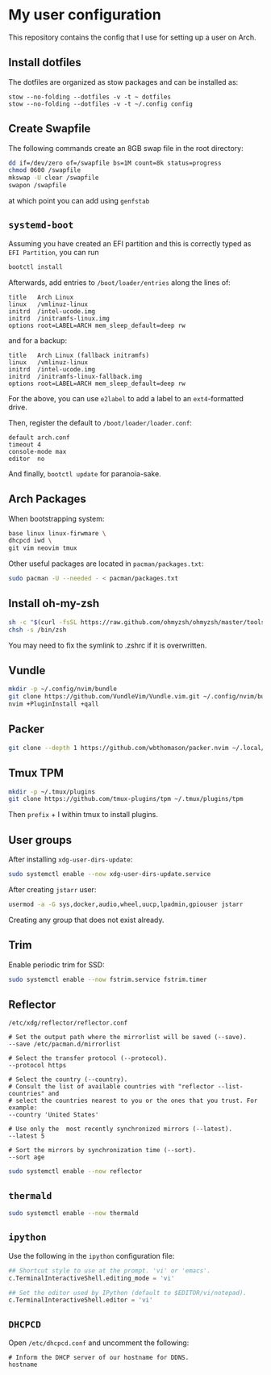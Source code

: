 # My user configuration

This repository contains the config that I use for setting up a user on Arch.

## Install dotfiles

The dotfiles are organized as stow packages and can be installed as:

```
stow --no-folding --dotfiles -v -t ~ dotfiles
stow --no-folding --dotfiles -v -t ~/.config config
```

## Create Swapfile

The following commands create an 8GB swap file in the root directory:

```bash
dd if=/dev/zero of=/swapfile bs=1M count=8k status=progress
chmod 0600 /swapfile
mkswap -U clear /swapfile
swapon /swapfile
```

at which point you can add using `genfstab`

## `systemd-boot`

Assuming you have created an EFI partition and this is correctly typed as `EFI Partition`, you can run

```bash
bootctl install
```

Afterwards, add entries to `/boot/loader/entries` along the lines of:

```
title   Arch Linux
linux   /vmlinuz-linux
initrd  /intel-ucode.img
initrd  /initramfs-linux.img
options root=LABEL=ARCH mem_sleep_default=deep rw
```

and for a backup:

```
title   Arch Linux (fallback initramfs)
linux   /vmlinuz-linux
initrd  /intel-ucode.img
initrd  /initramfs-linux-fallback.img
options root=LABEL=ARCH mem_sleep_default=deep rw
```

For the above, you can use `e2label` to add a label to an `ext4`-formatted drive.

Then, register the default to `/boot/loader/loader.conf`:

```
default arch.conf
timeout 4
console-mode max
editor  no
```

And finally, `bootctl update` for paranoia-sake.

## Arch Packages

When bootstrapping system:

```bash
base linux linux-firwmare \
dhcpcd iwd \
git vim neovim tmux
```

Other useful packages are located in `pacman/packages.txt`:

```bash
sudo pacman -U --needed - < pacman/packages.txt
```

## Install oh-my-zsh

```bash
sh -c "$(curl -fsSL https://raw.github.com/ohmyzsh/ohmyzsh/master/tools/install.sh)"
chsh -s /bin/zsh
```

You may need to fix the symlink to .zshrc if it is overwritten.

## Vundle

```bash
mkdir -p ~/.config/nvim/bundle
git clone https://github.com/VundleVim/Vundle.vim.git ~/.config/nvim/bundle/Vundle.vim
nvim +PluginInstall +qall
```

## Packer

```bash
git clone --depth 1 https://github.com/wbthomason/packer.nvim ~/.local/share/nvim/site/pack/packer/start/packer.nvim
```

## Tmux TPM

```bash
mkdir -p ~/.tmux/plugins
git clone https://github.com/tmux-plugins/tpm ~/.tmux/plugins/tpm
```

Then `prefix` + <kdb>I</kdb> within tmux to install plugins.

## User groups

After installing `xdg-user-dirs-update`:

```bash
sudo systemctl enable --now xdg-user-dirs-update.service
```

After creating `jstarr` user:

```bash
usermod -a -G sys,docker,audio,wheel,uucp,lpadmin,gpiouser jstarr
```

Creating any group that does not exist already.

## Trim

Enable periodic trim for SSD:

```bash
sudo systemctl enable --now fstrim.service fstrim.timer
```

## Reflector

```
/etc/xdg/reflector/reflector.conf
```

```
# Set the output path where the mirrorlist will be saved (--save).
--save /etc/pacman.d/mirrorlist

# Select the transfer protocol (--protocol).
--protocol https

# Select the country (--country).
# Consult the list of available countries with "reflector --list-countries" and
# select the countries nearest to you or the ones that you trust. For example:
--country 'United States'

# Use only the  most recently synchronized mirrors (--latest).
--latest 5

# Sort the mirrors by synchronization time (--sort).
--sort age
```

```bash
sudo systemctl enable --now reflector
```

## `thermald`

```bash
sudo systemctl enable --now thermald
```

## `ipython`

Use the following in the `ipython` configuration file:

```python
## Shortcut style to use at the prompt. 'vi' or 'emacs'.
c.TerminalInteractiveShell.editing_mode = 'vi'

## Set the editor used by IPython (default to $EDITOR/vi/notepad).
c.TerminalInteractiveShell.editor = 'vi'
```

## `DHCPCD`

Open `/etc/dhcpcd.conf` and uncomment the following:

```
# Inform the DHCP server of our hostname for DDNS.
hostname
```
